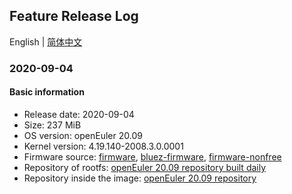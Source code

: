 ## Feature Release Log

English | [简体中文](./changelog-20.09.md)

### 2020-09-04

#### Basic information

- Release date: 2020-09-04
- Size: 237 MiB
- OS version: openEuler 20.09
- Kernel version: 4.19.140-2008.3.0.0001
- Firmware source: [firmware](https://github.com/raspberrypi/firmware), [bluez-firmware](https://github.com/RPi-Distro/bluez-firmware), [firmware-nonfree](https://github.com/RPi-Distro/firmware-nonfree)
- Repository of rootfs: [openEuler 20.09 repository built daily](http://119.3.219.20:82/openEuler:/Mainline/standard_aarch64/)
- Repository inside the image: [openEuler 20.09 repository](https://gitee.com/src-openeuler/openEuler-repos/blob/openEuler-20.09/generic.repo)